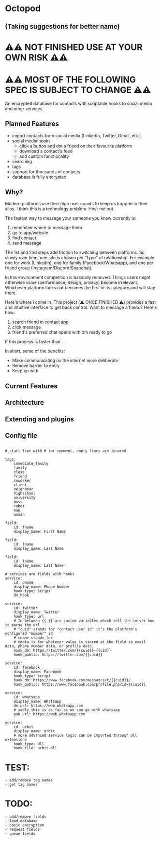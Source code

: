 # Octopod
## (Taking suggestions for better name)

# ⚠️⚠️ NOT FINISHED USE AT YOUR OWN RISK ⚠️⚠️
# ⚠️⚠️ MOST OF THE FOLLOWING SPEC IS SUBJECT TO CHANGE ⚠️⚠️

An encrypted database for contacts with scriptable hooks to social media and other services.

## Planned Features
- import contacts from social media (LinkedIn, Twitter, Gmail, etc.)
- social media hooks
    - click a button and dm a friend on their favourite platform
    - download a contact's feed
    - add custom functionality
- searching
- tags
- support for thousands of contacts
- database is fully encrypted

## Why?
Modern platforms use their high user counts to keep us trapped in their silos.
I think this is a technology problem.
Hear me out.

The fastest way to message your someone you know currently is:
1. remember where to message them
2. go to app/website
3. find contact
4. send message

The 1st and 2nd steps add friction to switching between platforms.
So slowly over time, one site is chosen per "type" of relationship.
For example one for work (LinkedIn), one for family (Facebook/Whatsapp), and one per friend group (Instagram/Discord/Snapchat).

In this environment competition is basically removed.
Things users might otherwise value (performance, design, privacy) become irrelevant.
Whichever platform lucks out becomes the first in its category and will stay there.

Here's where I come in.
This project (⚠️ ONCE FINISHED ⚠️) provides a fast and intuitive interface to get back control.
Want to message a friend? Here's how:
1. search friend in contact app
2. click message
3. friend's preferred chat opens with dm ready to go

If this process is faster than .


In short, some of the benefits:
- Make communicating on the internet more deliberate
- Remove barrier to entry
- Keep up with


## Current Features


## Architecture


## Extending and plugins

## Config file

```

# start line with # for comment, empty lines are ignored

tags:
    immediate_family
    family
    close
    friend
    coworker
    client
    neighbour
    highschool
    university
    boss
    robot
    man
    woman

field:
    id: fname
    display_name: First Name
 
field:
    id: lname
    display_name: Last Name

field:
    id: lname
    display_name: Last Name
 
# services are fields with hooks
service:
    id: phone
    display_name: Phone Number
    hook_type: script
    dm_hook

service:
    id: twitter
    display_name: Twitter
    hook_type: url
    # In between {{ }} are custom variables which tell the server how to parse the url
    # "cuid" stands for "contact user id" it's the platform's configured "number" id
    # cname stands for 
    # cdata is for whatever value is stored at the field so email data, phone number data, or profile data.
    hook_dm: https://twitter.com/{{cuid}}-{{uid}}
    hook_public: https://twitter.com/{{cuid}}

service:
    id: facebook
    display_name: Facebook
    hook_type: script
    hook_dm: https://www.facebook.com/messages/t/{{cuid}}/
    hook_public: https://www.facebook.com/profile.php?id={{cuid}}

service:
    id: whatsapp
    display_name: Whatsapp
    dm_url: https://web.whatsapp.com
    # sadly this is as far as we can go with whatsapp
    pub_url: https://web.whatsapp.com

service:
    id: urbit
    display_name: Urbit
    # more advanced service logic can be imported through dll extensions
    hook_type: dll
    hook_file: urbit.dll
```



# TEST:
    - add/remove tag names
    - get tag names
# TODO:
    - add/remove fields
    - load database
    - basic encryption
    - request fields
    - queue fields
